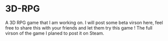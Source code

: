 # 3D-RPG
A 3D RPG game that I am working on.
I will post some beta virson here, feel free to share this with your friends and let them try this game !
The full virson of the game I planed to post it on Steam.
